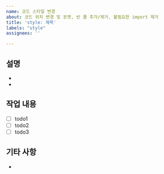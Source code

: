 ```yaml
---
name: 코드 스타일 변경
about: 코드 위치 변경 및 포맷, 빈 줄 추가/제거, 불필요한 import 제거
title: 'style: 제목'
labels: "style"
assignees: ''

---
```


## 설명

- 
- 

## 작업 내용

- [ ] todo1
- [ ] todo2
- [ ] todo3

## 기타 사항

-
